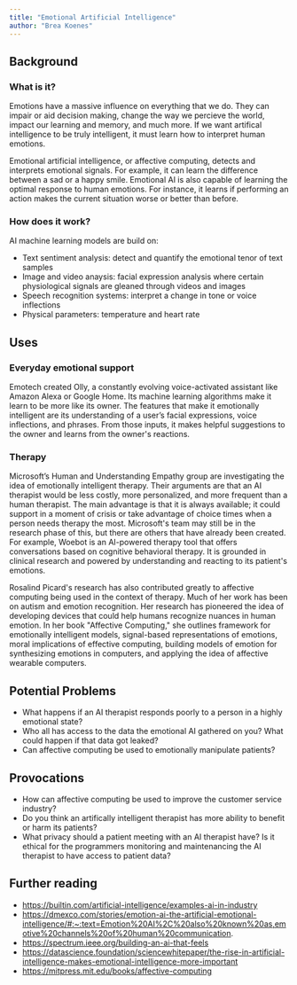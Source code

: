 ```yaml
---
title: "Emotional Artificial Intelligence"
author: "Brea Koenes"
---
```


## Background

### What is it?

Emotions have a massive influence on everything that we do. They can impair or aid decision making, change the way we percieve the world, impact our learning and memory, and much more. If we want artifical intelligence to be truly intelligent, it must learn how to interpret human emotions. 

Emotional artificial intelligence, or affective computing, detects and interprets emotional signals. For example, it can learn the difference between a sad or a happy smile. Emotional AI is also capable of learning the optimal response to human emotions. For instance, it learns if performing an action makes the current situation worse or better than before.

### How does it work?

AI machine learning models are build on:
- Text sentiment analysis: detect and quantify the emotional tenor of text samples
- Image and video anaysis: facial expression analysis where certain physiological signals are gleaned through videos and images 
- Speech recognition systems: interpret a change in tone or voice inflections
- Physical parameters: temperature and heart rate

## Uses

### Everyday emotional support

Emotech created Olly, a constantly evolving voice-activated assistant like Amazon Alexa or Google Home. Its machine learning algorithms make it learn to be more like its owner. The features that make it emotionally intelligent are its understanding of a user’s facial expressions, voice inflections, and phrases. From those inputs, it makes helpful suggestions to the owner and learns from the owner's reactions.

### Therapy

Microsoft’s Human and Understanding Empathy group are investigating the idea of emotionally intelligent therapy. Their arguments are that an AI therapist would be less costly, more personalized, and more frequent than a human therapist. The main advantage is that it is always available; it could support in a moment of crisis or take advantage of choice times when a person needs therapy the most. Microsoft's team may still be in the research phase of this, but there are others that have already been created. For example, Woebot is an AI-powered therapy tool that offers conversations based on cognitive behavioral therapy. It is grounded in clinical research and powered by understanding and reacting to its patient's emotions. 

Rosalind Picard's research has also contributed greatly to affective computing being used in the context of therapy. Much of her work has been on autism and emotion recognition. Her research has pioneered the idea of developing devices that could help humans recognize nuances in human emotion. In her book "Affective Computing," she outlines framework for emotionally intelligent models, signal-based representations of emotions, moral implications of effective computing, building models of emotion for synthesizing emotions in computers, and applying the idea of affective wearable computers.

## Potential Problems

- What happens if an AI therapist responds poorly to a person in a highly emotional state?
- Who all has access to the data the emotional AI gathered on you? What could happen if that data got leaked?
- Can affective computing be used to emotionally manipulate patients?

## Provocations

- How can affective computing be used to improve the customer service industry?
- Do you think an artifically intelligent therapist has more ability to benefit or harm its patients?
- What privacy should a patient meeting with an AI therapist have? Is it ethical for the programmers monitoring and maintenancing the AI therapist to have access to patient data?

## Further reading

- https://builtin.com/artificial-intelligence/examples-ai-in-industry
- https://dmexco.com/stories/emotion-ai-the-artificial-emotional-intelligence/#:~:text=Emotion%20AI%2C%20also%20known%20as,emotive%20channels%20of%20human%20communication.
- https://spectrum.ieee.org/building-an-ai-that-feels 
- https://datascience.foundation/sciencewhitepaper/the-rise-in-artificial-intelligence-makes-emotional-intelligence-more-important 
- https://mitpress.mit.edu/books/affective-computing
